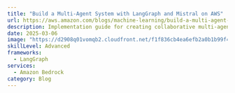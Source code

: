 ```yaml
---
title: "Build a Multi-Agent System with LangGraph and Mistral on AWS"
url: https://aws.amazon.com/blogs/machine-learning/build-a-multi-agent-system-with-langgraph-and-mistral-on-aws/
description: Implementation guide for creating collaborative multi-agent systems using LangGraph and Mistral models for sophisticated problem-solving
date: 2025-03-06
image: "https://d2908q01vomqb2.cloudfront.net/f1f836cb4ea6efb2a0b1b99f41ad8b103eff4b59/2025/03/03/Multi-Agent-City-Information-System-Reference-Architecture-v2.png"
skillLevel: Advanced
frameworks:
  - LangGraph
services:
  - Amazon Bedrock
category: Blog
---
```



